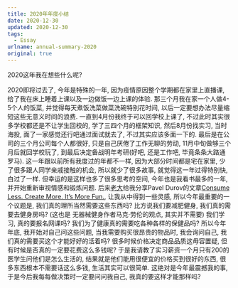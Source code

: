 ```yaml
---
title: 2020年年度小结
date: 2020-12-30
updated: 2020-12-30
tags:
  - Essay
urlname: annual-summary-2020
original: true
---
```

2020这年我在想些什么呢? 
<!--more-->
2020即将过去了, 今年是特殊的一年, 因为疫情原因整个学期都在家里上直播课, 给了我在床上睡着上课以及一边做饭一边上课的体验. 那三个月我在家一个人做4-5个人的饭菜, 并觉得每天煮饭洗菜做菜洗碗特别花时间, 以后一定要想办法尽量缩短这些无意义时间的浪费. 一直到4月份我终于可以回学校上课了, 不过此时其实很多学校都还是不让学生回校的, 学了三四个月的框架知识, 然后8月份找实习, 当时海投, 面了一家感觉还行吧通过面试就去了, 不过其实应该多面一下的. 最后是在公司的三个月公司每个人都很好, 只是自己厌倦了工作无聊的劳动, 11月中旬做够三个月后就回学校玩了, 到最后决定备战明年考研(好吧, 还是工作吧, 毕竟条条大路通罗马). 
这一年跟以前所有我度过的年都不一样, 因为大部分时间都是宅在家里, 少了很多跟人同学亲戚接触的机会, 所以就少了很多故事, 就觉得这一年过得特别快, 白过了一样. 但幸运的是这样也多了很多思考的空间, 今年也是我看书最多的一年, 并开始重新审视情感和锻炼问题. 后来[老大](https://vincent1q84.github.io/)给我分享Pavel Durov的文章[Consume Less. Create More. It’s More Fun.](https://telegra.ph/Consume-Less-Create-More-Its-More-Fun-12-04), 让我从中得到一些灵感, 所以今年最重要的一个议题是, 我们真的理所当然需要这些东西吗? 比方说我们要减肥健身, 我们真的需要去健身房吗? (这也是 无器械健身作者马克·劳伦的观点, 其实并不需要) 我们学习, 真的要报名网课吗? 我们为了健康真的需要吃各种各样的保健品吗? 所以今年年底, 我开始对自己问这些问题, 当我需要购买很昂贵的物品时, 我会询问自己, 我们真的需要买这个才能好好的活着吗? 很多时候价格决定商品品质这毋容置疑, 但有时候是否真的一定要花费这么多钱呢? 于是我请教了实习薪资一个月只有200的医学生问他们是怎么生活的, 结果就是他们能用很便宜的价格买到很好的东西, 很多东西根本不需要话这么多钱, 生活其实可以很简单. 这绝对是今年最震撼我的事, 于是今后我每每做决策时一定要问问我自己, 我真的要这样才能那样吗? 